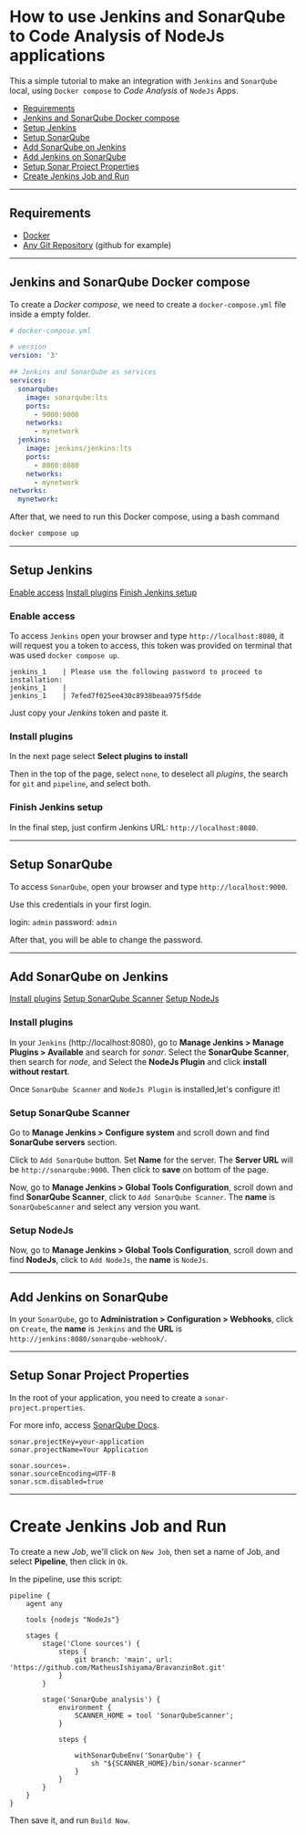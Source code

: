 # How to use Jenkins and SonarQube to Code Analysis of NodeJs applications

This a simple tutorial to make an integration with `Jenkins` and `SonarQube` local, using `Docker compose` to _Code Analysis_ of `NodeJs` Apps.

- [Requirements](#requirements)
- [Jenkins and SonarQube Docker compose](#jenkins-and-sonarqube-docker-compose)
- [Setup Jenkins](#setup-jenkins)
- [Setup SonarQube](#setup-sonarqube)
- [Add SonarQube on Jenkins](#add-sonarqube-on-jenkins)
- [Add Jenkins on SonarQube](#add-jenkins-on-sonarqube)
- [Setup Sonar Project Properties](#setup-sonar--project-properties)
- [Create Jenkins Job and Run](#create-jenkins-job-and-run)

---

## Requirements
- [Docker](https://www.docker.com)
- [Any Git Repository](https://github.com/MatheusIshiyama?tab=repositories) (github for example)

---

## Jenkins and SonarQube Docker compose

To create a _Docker compose_, we need to create a `docker-compose.yml` file inside a empty folder.

```yaml
# docker-compose.yml

# version
version: '3'

## Jenkins and SonarQube as services
services:
  sonarqube:
    image: sonarqube:lts
    ports:
      - 9000:9000
    networks:
      - mynetwork
  jenkins:
    image: jenkins/jenkins:lts
    ports:
      - 8080:8080
    networks:
      - mynetwork
networks:
  mynetwork:
```

After that, we need to run this Docker compose, using a bash command

```bash
docker compose up
```

---

## Setup Jenkins

[Enable access](#enable-access)
[Install plugins](#install-plugins)
[Finish Jenkins setup](#finish-jenkins-setup)


### Enable access

To access `Jenkins` open your browser and type `http://localhost:8080`, it will request you a token to access, this token was provided on terminal that was used `docker compose up`.

```console
jenkins_1    | Please use the following password to proceed to installation:
jenkins_1    |
jenkins_1    | 7efed7f025ee430c8938beaa975f5dde
```

Just copy your _Jenkins_ token and paste it.

### Install plugins

In the next page select **Select plugins to install**

Then in the top of the page, select `none`, to deselect all _plugins_, the search for `git` and `pipeline`, and select both.


### Finish Jenkins setup

In the final step, just confirm Jenkins URL: `http://localhost:8080`.

---

## Setup SonarQube

To access `SonarQube`, open your browser and type `http://localhost:9000`.

Use this credentials in your first login.

login: `admin`
password: `admin`

After that, you will be able to change the password.

---

## Add SonarQube on Jenkins

[Install plugins](#install-plugins)
[Setup SonarQube Scanner](#setup-sonarqube-scanner)
[Setup NodeJs](#setup-nodejs)

### Install plugins

In your `Jenkins` (http://localhost:8080), go to **Manage Jenkins > Manage Plugins > Available** and search for _sonar_.
Select the **SonarQube Scanner**, then search for _node_, and Select the **NodeJs Plugin** and click **install without restart**.

Once `SonarQube Scanner` and `NodeJs Plugin` is installed,let's configure it!

### Setup SonarQube Scanner

Go to **Manage Jenkins > Configure system** and scroll down and find **SonarQube servers** section.

Click to `Add SonarQube` button. Set **Name** for the server. The **Server URL** will be `http://sonarqube:9000`. Then click to **save** on bottom of the page.

Now, go to **Manage Jenkins > Global Tools Configuration**, scroll down and find **SonarQube Scanner**, click to `Add SonarQube Scanner`. The **name** is `SonarQubeScanner` and select any version you want.

### Setup NodeJs

Now, go to **Manage Jenkins > Global Tools Configuration**, scroll down and find **NodeJs**, click to `Add NodeJs`, the **name** is `NodeJs`.

---

## Add Jenkins on SonarQube

In your `SonarQube`, go to **Administration > Configuration > Webhooks**, click on `Create`, the **name** is `Jenkins` and the **URL** is `http://jenkins:8080/sonarqube-webhook/`.

---

## Setup Sonar Project Properties

In the root of your application, you need to create a `sonar-project.properties`.

For more info, access [SonarQube Docs](https://docs.sonarqube.org/latest/analysis/scan/sonarscanner/).

```properties
sonar.projectKey=your-application
sonar.projectName=Your Application

sonar.sources=.
sonar.sourceEncoding=UTF-8
sonar.scm.disabled=true
```

---

# Create Jenkins Job and Run

To create a new _Job_, we'll click on `New Job`, then set a name of Job, and select **Pipeline**, then click in `Ok`.

In the pipeline, use this script:

```
pipeline {
    agent any
    
    tools {nodejs "NodeJs"}

    stages {
        stage('Clone sources') {
            steps {
                git branch: 'main', url: 'https://github.com/MatheusIshiyama/BravanzinBot.git'
            }
        }
    
        stage('SonarQube analysis') {
            environment {
                SCANNER_HOME = tool 'SonarQubeScanner';    
            }
            
            steps {
                
                withSonarQubeEnv('SonarQube') {
                    sh "${SCANNER_HOME}/bin/sonar-scanner"
                }
            }
        }
    }
}
```

Then save it, and run `Build Now`.